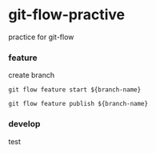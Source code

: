 git-flow-practive
=====

practice for git-flow

### feature

create branch

`git flow feature start ${branch-name}`

`git flow feature publish ${branch-name}`

### develop

test
